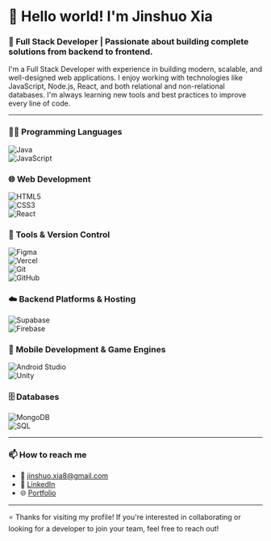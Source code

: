 # 👋 Hello world! I'm Jinshuo Xia

### 🚀 Full Stack Developer | Passionate about building complete solutions from backend to frontend.

I'm a Full Stack Developer with experience in building modern, scalable, and well-designed web applications. I enjoy working with technologies like JavaScript, Node.js, React, and both relational and non-relational databases. I'm always learning new tools and best practices to improve every line of code.

---

### 👨‍💻 Programming Languages  
![Java](https://img.shields.io/badge/Java-007396?style=for-the-badge&logo=java&logoColor=white)  
![JavaScript](https://img.shields.io/badge/JavaScript-F7DF1E?style=for-the-badge&logo=javascript&logoColor=black)

### 🌐 Web Development  
![HTML5](https://img.shields.io/badge/HTML5-E34F26?style=for-the-badge&logo=html5&logoColor=white)  
![CSS3](https://img.shields.io/badge/CSS3-1572B6?style=for-the-badge&logo=css3&logoColor=white)  
![React](https://img.shields.io/badge/React-20232A?style=for-the-badge&logo=react&logoColor=61DAFB)

### 🧰 Tools & Version Control  
![Figma](https://img.shields.io/badge/Figma-F24E1E?style=for-the-badge&logo=figma&logoColor=white)  
![Vercel](https://img.shields.io/badge/Vercel-000000?style=for-the-badge&logo=vercel&logoColor=white)  
![Git](https://img.shields.io/badge/Git-F05032?style=for-the-badge&logo=git&logoColor=white)  
![GitHub](https://img.shields.io/badge/GitHub-181717?style=for-the-badge&logo=github&logoColor=white)

### ☁️ Backend Platforms & Hosting  
![Supabase](https://img.shields.io/badge/Supabase-3ECF8E?style=for-the-badge&logo=supabase&logoColor=white)  
![Firebase](https://img.shields.io/badge/Firebase-FFCA28?style=for-the-badge&logo=firebase&logoColor=black)

### 📱 Mobile Development & Game Engines  
![Android Studio](https://img.shields.io/badge/Android_Studio-3DDC84?style=for-the-badge&logo=android-studio&logoColor=white)  
![Unity](https://img.shields.io/badge/Unity-000000?style=for-the-badge&logo=unity&logoColor=white)

### 🗄️ Databases  
![MongoDB](https://img.shields.io/badge/MongoDB-47A248?style=for-the-badge&logo=mongodb&logoColor=white)  
![SQL](https://img.shields.io/badge/SQL-4479A1?style=for-the-badge&logo=mysql&logoColor=white)

---

### 📫 How to reach me

- 📧 jinshuo.xia8@gmail.com  
- 💼 [LinkedIn](https://www.linkedin.com/in/jinshuo-xia/)  
- 🌐 [Portfolio](https://portfolio-v2-eosin-psi.vercel.app/)

---

⭐ Thanks for visiting my profile! If you're interested in collaborating or looking for a developer to join your team, feel free to reach out!
